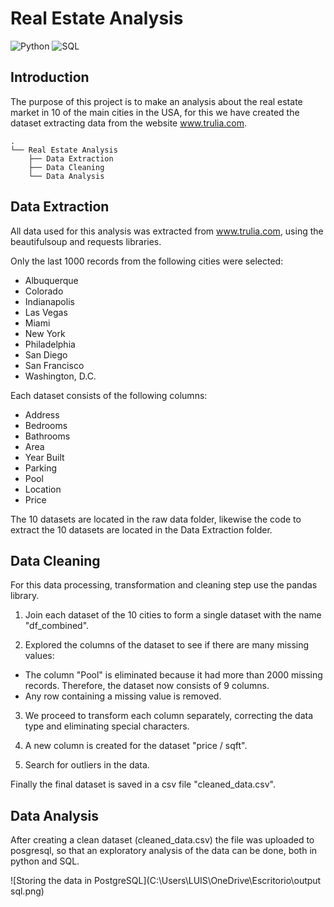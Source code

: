 # Real Estate Analysis
![Python](https://img.shields.io/badge/Python-3.8-blueviolet)
![SQL](https://img.shields.io/badge/SQL-red)
## Introduction

The purpose of this project is to make an analysis about the real estate market in 10 of the main cities in the USA, for this we have created the dataset extracting data from the website www.trulia.com. 
```
.
└── Real Estate Analysis
    ├── Data Extraction
    ├── Data Cleaning
    └── Data Analysis
```
## Data Extraction
All data used for this analysis was extracted from www.trulia.com, using the beautifulsoup and requests libraries.

Only the last 1000 records from the following cities were selected:

- Albuquerque
- Colorado
- Indianapolis
- Las Vegas
- Miami
- New York
- Philadelphia
- San Diego
- San Francisco
- Washington, D.C.

Each dataset consists of the following columns:
- Address
- Bedrooms
- Bathrooms
- Area
- Year Built
- Parking
- Pool
- Location
- Price

The 10 datasets are located in the raw data folder, likewise the code to extract the 10 datasets are located in the Data Extraction folder.

## Data Cleaning

For this data processing, transformation and cleaning step use the pandas library.

1) Join each dataset of the 10 cities to form a single dataset with the name "df_combined".

2) Explored the columns of the dataset to see if there are many missing values: 

- The column "Pool" is eliminated because it had more than 2000 missing records. Therefore, the dataset now consists of 9 columns.
- Any row containing a missing value is removed.

3) We proceed to transform each column separately, correcting the data type and eliminating special characters.

4) A new column is created for the dataset "price / sqft".

5) Search for outliers in the data.

Finally the final dataset is saved in a csv file "cleaned_data.csv".

## Data Analysis

After creating a clean dataset (cleaned_data.csv) the file was uploaded to posgresql, so that an exploratory analysis of the data can be done, both in python and SQL.

![Storing the data in PostgreSQL](C:\Users\LUIS\OneDrive\Escritorio\output sql.png)
